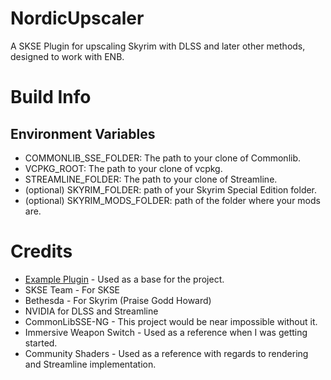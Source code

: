 # NordicUpscaler
A SKSE Plugin for upscaling Skyrim with DLSS and later other methods, designed to work with ENB.

# Build Info

## Environment Variables
- COMMONLIB_SSE_FOLDER: The path to your clone of Commonlib.
- VCPKG_ROOT: The path to your clone of vcpkg.
- STREAMLINE_FOLDER: The path to your clone of Streamline.
- (optional) SKYRIM_FOLDER: path of your Skyrim Special Edition folder.
- (optional) SKYRIM_MODS_FOLDER: path of the folder where your mods are.


# Credits
- [Example Plugin](https://github.com/QY-MODS/SKSE_template_QY/tree/main) - Used as a base for the project.
- SKSE Team - For SKSE
- Bethesda - For Skyrim (Praise Godd Howard)
- NVIDIA for DLSS and Streamline
- CommonLibSSE-NG - This project would be near impossible without it.
- Immersive Weapon Switch - Used as a reference when I was getting started.
- Community Shaders - Used as a reference with regards to rendering and Streamline implementation.
